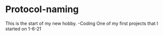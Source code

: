 # Protocol-naming

This is the start of my new hobby. -Coding
One of my first projects that I started on 1-6-21
